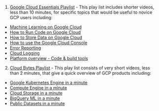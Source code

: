 1. [Google Cloud Essentials Playlist](https://www.youtube.com/playlist?list=PLIivdWyY5sqKh1gDR0WpP9iIOY00IE0xL) - This play list includes shorter videos, less than 10 minutes, for specific topics that would be useful to novice GCP users including:
- [Machine Learning on Google Cloud]( https://www.youtube.com/watch?v=f-Ly6qMETDY&list=PLIivdWyY5sqKh1gDR0WpP9iIOY00IE0xL&index=1&t=187s) 
- [How to Run Code on Google Cloud]( https://www.youtube.com/watch?v=jtPtSVSTb9Y&list=PLIivdWyY5sqKh1gDR0WpP9iIOY00IE0xL&index=3)
- [How to Store Data on Google Cloud]( https://www.youtube.com/watch?v=w2mL4sUOjVo&list=PLIivdWyY5sqKh1gDR0WpP9iIOY00IE0xL&index=4)
- [How to use the Google Cloud Console]( https://www.youtube.com/watch?v=27Pb5g7bEAA&list=PLIivdWyY5sqKh1gDR0WpP9iIOY00IE0xL&index=6)
- [Error Reporting]( https://www.youtube.com/watch?v=GANi9eRxhHs&list=PLIivdWyY5sqKh1gDR0WpP9iIOY00IE0xL&index=11) 
- [Cloud Logging]( https://www.youtube.com/watch?v=gyDp-Cl_MdA&list=PLIivdWyY5sqKh1gDR0WpP9iIOY00IE0xL&index=12)
- [Platform overview - Code & build tools]( https://www.youtube.com/watch?v=TH_OuqZ1ZKU&list=PLIivdWyY5sqKh1gDR0WpP9iIOY00IE0xL&index=8)
2. [Cloud Bytes Playlist]( https://www.youtube.com/playlist?list=PLIivdWyY5sqIQ4_5PwyyXZVdsXr3wYhip) - This play list consists of very short videos, less than 2 minutes, that give a quick overview of GCP products including:
- [Google Kubernetes Engine in a minute]( https://www.youtube.com/watch?v=pQ87vVMZK-A&list=PLIivdWyY5sqIQ4_5PwyyXZVdsXr3wYhip&index=8)
- [Compute Engine in a minute](https://www.youtube.com/watch?v=IuK4gQeHRcI&list=PLIivdWyY5sqIQ4_5PwyyXZVdsXr3wYhip&index=10)
- [Cloud Storage in a minute]( https://www.youtube.com/watch?v=wNOs3LlsH6k&list=PLIivdWyY5sqIQ4_5PwyyXZVdsXr3wYhip&index=7)
- [BigQuery ML in a minute]( https://www.youtube.com/watch?v=0RMT8uEplbM&list=PLIivdWyY5sqIQ4_5PwyyXZVdsXr3wYhip&index=19)
- [Public Datasets in a minute]( https://www.youtube.com/watch?v=CmRfB3h5H2Q&list=PLIivdWyY5sqIQ4_5PwyyXZVdsXr3wYhip&index=21)
